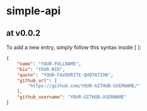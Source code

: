 # simple-api

## at v0.0.2

To add a new entry, simply follow this syntax inside [ ]:

```json
{
    "name": "YOUR-FULLNAME",
    "bio": "YOUR-BIO",
    "quote": "YOUR-FAVOURITE-QUOTATION",
    "github_url": [
        "https://github.com/YOUR-GITHUB-USERNAME/"
    ],
    "github_username": "YOUR-GITHUB-USERNAME"
}
```
